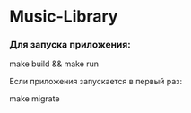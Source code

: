 # Music-Library

### Для запуска приложения:

make build && make run

Если приложения запускается в первый раз:

make migrate